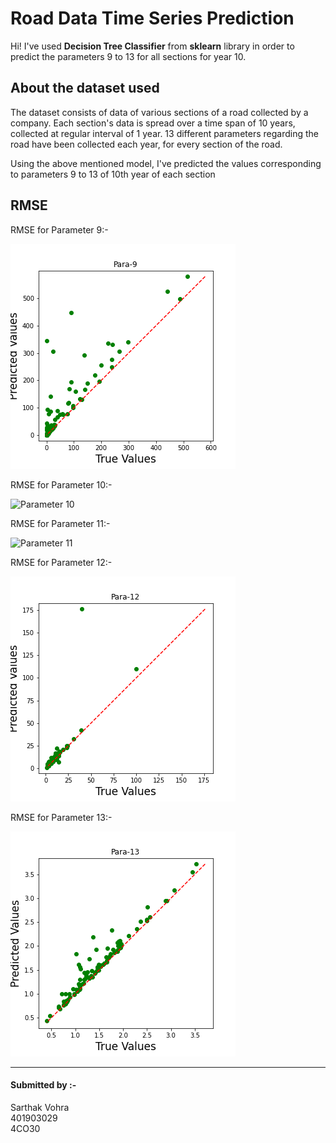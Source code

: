 # Road Data Time Series Prediction

Hi! I've used **Decision Tree Classifier** from **sklearn** library in order to predict the parameters 9 to 13 for all sections for year 10.


## About the dataset used

The dataset consists of data of various sections of a road collected by a company. Each section's data is spread over a time span of 10 years, collected at regular interval of 1 year. 13 different parameters regarding the road have been collected each year, for every section of the road.

Using the above mentioned model, I've predicted the values corresponding to parameters 9 to 13 of 10th year of each section

## RMSE

RMSE for Parameter 9:-

![Parameter 9](/images/Para-9.png "")

RMSE for Parameter 10:-

![Parameter 10](/images/Para10-.png "")

RMSE for Parameter 11:-

![Parameter 11](/images/Para11-.png "")

RMSE for Parameter 12:-

![Parameter 12](/images/Para-12.png "")

RMSE for Parameter 13:-

![Parameter 13](/images/Para-13.png "")


---


#### Submitted by :-
Sarthak Vohra  
401903029  
4CO30

